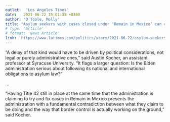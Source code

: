 ```yaml
---
outlet:  'Los Angeles Times'
date:   2021-06-22 15:01:35 +0300
author: 'O’Toole, Molly'
title: "Asylum seekers with cases closed under ‘Remain in Mexico’ can come to U.S. to pursue claims"
# type: 'Article'
# format: 'News Article'
link: 'https://www.latimes.com/politics/story/2021-06-22/asylum-seekers-remain-in-mexico-trump-biden'
---
```

“A delay of that kind would have to be driven by political considerations, not legal or purely administrative ones,” said Austin Kocher, an assistant professor at Syracuse University. “It flags a larger question: Is the Biden administration serious about following its national and international obligations to asylum law?”

…

“Having Title 42 still in place at the same time that the administration is claiming to try and fix cases in Remain in Mexico presents the administration with a fundamental contradiction between what they claim to be doing and the way that border control is actually working on the ground,” said Kocher.